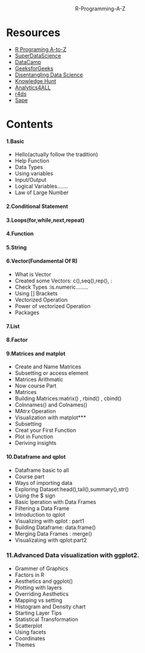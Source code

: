 <p align=center>
   R-Programming-A-Z
</p>


# Resources 

- [R Programing A-to-Z](https://www.udemy.com/course/r-programming/?utm_source=adwords&utm_medium=udemyads&utm_campaign=LongTail_la.EN_cc.ROW&utm_content=deal4584&utm_term=_._ag_77879424134_._ad_437497333830_._kw__._de_c_._dm__._pl__._ti_dsa-1007766171312_._li_9069452_._pd__._&matchtype=b&gclid=CjwKCAjwg4-EBhBwEiwAzYAlsl9itElo4PTxWkhHZq0nDYCeMyGbG-CcGz4dJH7Am8B35Uj4SNr45hoCdeUQAvD_BwE)
- [SuperDataScience](https://www.superdatascience.com/pages/rcourse)
- [DataCamp](https://www.datacamp.com/courses/free-introduction-to-r?utm_source=adwords_ppc&utm_campaignid=12492439802&utm_adgroupid=122563402521&utm_device=c&utm_keyword=coursera%20r&utm_matchtype=b&utm_network=g&utm_adpostion=&utm_creative=504191094653&utm_targetid=kwd-510246930934&utm_loc_interest_ms=&utm_loc_physical_ms=9069452&gclid=CjwKCAjwg4-EBhBwEiwAzYAlskwQGA1HhtzUo6Gs6CqzAgfYT4X_H1jqFj0jU5dmwDc-3cdo5ZXuNhoC0eEQAvD_BwE)
- [GeeksforGeeks](https://www.geeksforgeeks.org/r-tutorial/?ref=lbp)
- [Disentangling Data Science](https://paulvanderlaken.com/2017/08/10/r-resources-cheatsheets-tutorials-books/)
- [Knowledge Hunt](https://www.knowledgehut.com/tutorials/r-tutorial/control-and-looping-statements-in-r)
- [Analytics4ALL](https://analytics4all.org/2016/05/20/r-graphing-with-matplot/)
- [r4ds](https://r4ds.had.co.nz/exploratory-data-analysis.html)
- [Sape](http://sape.inf.usi.ch/quick-reference/ggplot2/shape)



# Contents

#### 1.Basic

- Hello(actually follow the tradition)
- Help Function
- Data Types
- Using  variables
- Input/Output
- Logical Variables.......
- Law of Large Number

#### 2.Conditional Statement
#### 3.Loops(for,while,next,repeat)
#### 4.Function
#### 5.String

#### 6.Vector(Fundamental Of R)

- What is Vector
- Created some Vectors: c(),seq(),rep(), :
- Check Types :is.numeric........
- Using [] Brackets
- Vectorized Operation
- Power of vectorized Operation
- Packages

#### 7.List

#### 8.Factor

#### 9.Matrices and matplot

- Create and Name Matrices
- Subsetting or access element
- Matrices Arithmatic
- Now course Part
- Matrices
- Building Matrices:matrix() , rbind() , cbind()
- Colnnames() and Colnames()
- MAtrx Operation
- Visualization with matplot***
- Subsetting
- Creat your First Function
- Plot in Function
- Deriving insights



#### 10.Dataframe and qplot

- Dataframe basic to all
- Course part
- Ways of importing data
- Exploring Dataset:head(),tail(),summary(),str()
- Using the $ sign
- Basic Iperation with Data Frames
- Filtering a Data Frame
- Introduction to qplot
- Visualizing with qplot : part1
- Building Dataframe: data.frame()
- Merging Data Frames : merge()
- Visualiza\ing with qplot:part2

### 11.Advanced Data visualization with ggplot2.


- Grammer of Graphics
- Factors in R
- Aesthetics and ggplot()
- Plotting with layers
- Overriding Aesthetics
- Mapping vs setting
- Histogram and Density chart
- Starting Layer Tips
- Statistical Transformation
- Scatterplot
- Using facets
- Coordinates
- Themes
